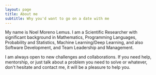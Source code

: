 ```yaml
---
layout: page
title: About me
subtitle: Why you'd want to go on a date with me
---
```


My name is Noel Moreno Lemus. I am a Scientific Researcher with significant background in Mathematics, Programming Languages, Probability and Statistics, Machine Learning/Deep Learning, and also Software Development, and Team Leadership and Management.

I am always open to new challenges and collaborations. If you need help, mentorship, or just talk about a problem you need to solve or whatever, don't hesitate and contact me, it will be a pleasure to help you.
